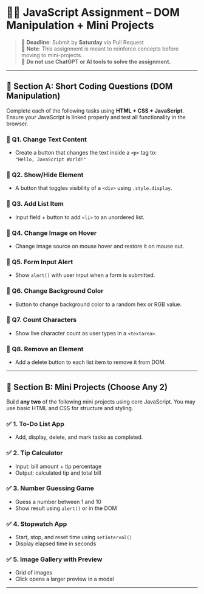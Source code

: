 # 🧑‍💻 JavaScript Assignment – DOM Manipulation + Mini Projects

> 📅 **Deadline**: Submit by **Saturday** via Pull Request  
> 📝 **Note**: This assignment is meant to reinforce concepts before moving to mini-projects.  
> 🚫 **Do not use ChatGPT or AI tools to solve the assignment.**

---

## 📘 Section A: Short Coding Questions (DOM Manipulation)

Complete each of the following tasks using **HTML + CSS + JavaScript**. Ensure your JavaScript is linked properly and test all functionality in the browser.

### 🔹 Q1. Change Text Content
- Create a button that changes the text inside a `<p>` tag to:  
  `"Hello, JavaScript World!"`

### 🔹 Q2. Show/Hide Element
- A button that toggles visibility of a `<div>` using `.style.display`.

### 🔹 Q3. Add List Item
- Input field + button to add `<li>` to an unordered list.

### 🔹 Q4. Change Image on Hover
- Change image source on mouse hover and restore it on mouse out.

### 🔹 Q5. Form Input Alert
- Show `alert()` with user input when a form is submitted.

### 🔹 Q6. Change Background Color
- Button to change background color to a random hex or RGB value.

### 🔹 Q7. Count Characters
- Show live character count as user types in a `<textarea>`.

### 🔹 Q8. Remove an Element
- Add a delete button to each list item to remove it from DOM.

---

## 🚀 Section B: Mini Projects (Choose Any 2)

Build **any two** of the following mini projects using core JavaScript. You may use basic HTML and CSS for structure and styling.

### ✅ 1. To-Do List App
- Add, display, delete, and mark tasks as completed.

### ✅ 2. Tip Calculator
- Input: bill amount + tip percentage  
- Output: calculated tip and total bill

### ✅ 3. Number Guessing Game
- Guess a number between 1 and 10  
- Show result using `alert()` or in the DOM

### ✅ 4. Stopwatch App
- Start, stop, and reset time using `setInterval()`  
- Display elapsed time in seconds

### ✅ 5. Image Gallery with Preview
- Grid of images  
- Click opens a larger preview in a modal

---

